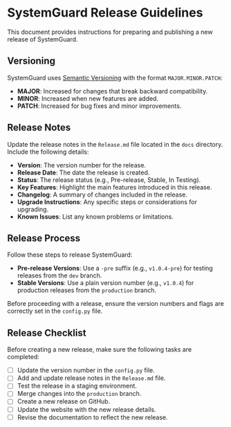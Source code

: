 # SystemGuard Release Guidelines

This document provides instructions for preparing and publishing a new release of SystemGuard.

## Versioning

SystemGuard uses [Semantic Versioning](https://semver.org/) with the format `MAJOR.MINOR.PATCH`:

- **MAJOR**: Increased for changes that break backward compatibility.
- **MINOR**: Increased when new features are added.
- **PATCH**: Increased for bug fixes and minor improvements.

## Release Notes

Update the release notes in the `Release.md` file located in the `docs` directory. Include the following details:

- **Version**: The version number for the release.
- **Release Date**: The date the release is created.
- **Status**: The release status (e.g., Pre-release, Stable, In Testing).
- **Key Features**: Highlight the main features introduced in this release.
- **Changelog**: A summary of changes included in the release.
- **Upgrade Instructions**: Any specific steps or considerations for upgrading.
- **Known Issues**: List any known problems or limitations.

## Release Process

Follow these steps to release SystemGuard:

- **Pre-release Versions**: Use a `-pre` suffix (e.g., `v1.0.4-pre`) for testing releases from the `dev` branch.
- **Stable Versions**: Use a plain version number (e.g., `v1.0.4`) for production releases from the `production` branch.

Before proceeding with a release, ensure the version numbers and flags are correctly set in the `config.py` file.

## Release Checklist

Before creating a new release, make sure the following tasks are completed:

- [ ] Update the version number in the `config.py` file.
- [ ] Add and update release notes in the `Release.md` file.
- [ ] Test the release in a staging environment.
- [ ] Merge changes into the `production` branch.
- [ ] Create a new release on GitHub.
- [ ] Update the website with the new release details.
- [ ] Revise the documentation to reflect the new release.
